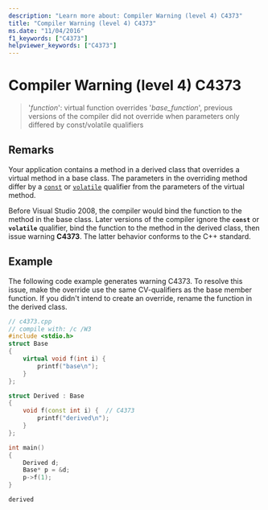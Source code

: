 ```yaml
---
description: "Learn more about: Compiler Warning (level 4) C4373"
title: "Compiler Warning (level 4) C4373"
ms.date: "11/04/2016"
f1_keywords: ["C4373"]
helpviewer_keywords: ["C4373"]
---
```

# Compiler Warning (level 4) C4373

> '*function*': virtual function overrides '*base_function*', previous versions of the compiler did not override when parameters only differed by const/volatile qualifiers

## Remarks

Your application contains a method in a derived class that overrides a virtual method in a base class. The parameters in the overriding method differ by a [`const`](../../cpp/const-cpp.md) or [`volatile`](../../cpp/volatile-cpp.md) qualifier from the parameters of the virtual method.

Before Visual Studio 2008, the compiler would bind the function to the method in the base class. Later versions of the compiler ignore the **`const`** or **`volatile`** qualifier, bind the function to the method in the derived class, then issue warning **C4373**. The latter behavior conforms to the C++ standard.

## Example

The following code example generates warning C4373. To resolve this issue, make the override use the same CV-qualifiers as the base member function. If you didn't intend to create an override, rename the function in the derived class.

```cpp
// c4373.cpp
// compile with: /c /W3
#include <stdio.h>
struct Base
{
    virtual void f(int i) {
        printf("base\n");
    }
};

struct Derived : Base
{
    void f(const int i) {  // C4373
        printf("derived\n");
    }
};

int main()
{
    Derived d;
    Base* p = &d;
    p->f(1);
}
```

```Output
derived
```
